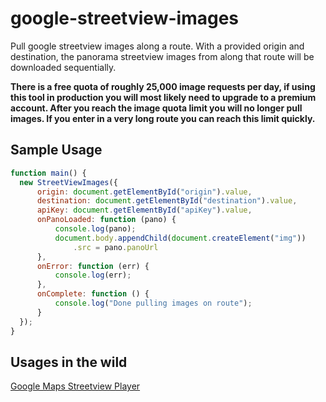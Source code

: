 # google-streetview-images

Pull google streetview images along a route. With a provided origin and destination, the panorama streetview images from along that route will be downloaded sequentially.

**There is a free quota of roughly 25,000 image requests per day, if using this tool in production you will most likely need to upgrade to a premium account. After you reach the image quota limit you will no longer pull images. If you enter in a very long route you can reach this limit quickly.**

## Sample Usage
```js
function main() {
  new StreetViewImages({
      origin: document.getElementById("origin").value,
      destination: document.getElementById("destination").value,
      apiKey: document.getElementById("apiKey").value,
      onPanoLoaded: function (pano) {
          console.log(pano);
          document.body.appendChild(document.createElement("img"))
              .src = pano.panoUrl
      },
      onError: function (err) {
          console.log(err);
      },
      onComplete: function () {
          console.log("Done pulling images on route");
      }
  });
}
```

## Usages in the wild

[Google Maps Streetview Player](http://www.brianfolts.com/driver/)
